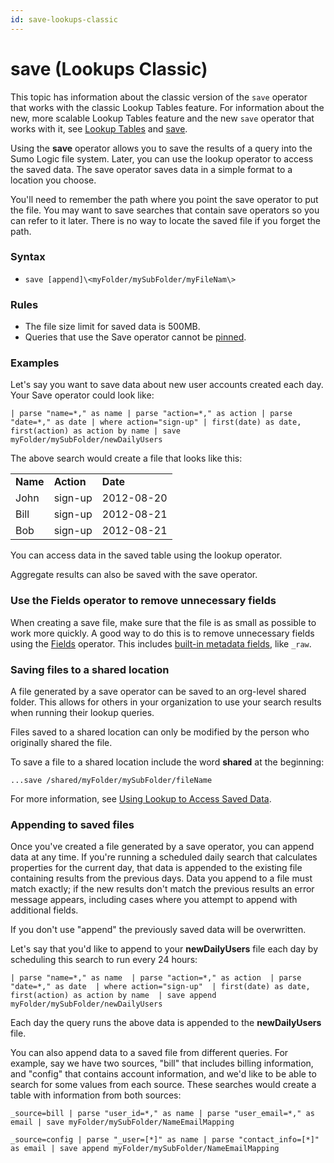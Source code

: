 ```yaml
---
id: save-lookups-classic
---
```


# save (Lookups Classic)

This topic has information about the classic version of
the `save` operator that works with the classic Lookup Tables feature.
For information about the new, more scalable Lookup Tables feature and
the new `save` operator that works with it, see [Lookup
Tables](../../Lookup_Tables.md "Lookup Tables") and [save](save.md "save").

Using the **save** operator allows you to save the results of a query
into the Sumo Logic file system. Later, you can use the lookup operator
to access the saved data. The save operator saves data in a simple
format to a location you choose.

You'll need to remember the path where you point the save operator to
put the file. You may want to save searches that contain save operators
so you can refer to it later. There is no way to locate the saved file
if you forget the path.

### Syntax

-   `save [append]\<myFolder/mySubFolder/myFileNam\>`

### Rules

-   The file size limit for saved data is 500MB.
-   Queries that use the Save operator cannot
    be [pinned](../../../01Start-Here/Library/Pinned-Searches.md "Pinned Searches").

### Examples

Let's say you want to save data about new user accounts created each
day. Your Save operator could look like:

`| parse "name=*," as name | parse "action=*," as action | parse "date=*," as date | where action="sign-up" | first(date) as date, first(action) as action by name | save myFolder/mySubFolder/newDailyUsers`

The above search would create a file that looks like this:

|          |            |            |
|----------|------------|------------|
| **Name** | **Action** | **Date**   |
| John     | sign-up    | 2012-08-20 |
| Bill     | sign-up    | 2012-08-21 |
| Bob      | sign-up    | 2012-08-21 |

You can access data in the saved table using the lookup operator.

Aggregate results can also be saved with the save operator.

### Use the Fields operator to remove unnecessary fields

When creating a save file, make sure that the file is as small as
possible to work more quickly. A good way to do this is to remove
unnecessary fields using
the [Fields](fields_operator.md "fields") operator. This includes
[built-in metadata
fields](../../Get-Started-with-Search/Search-Basics/Built-in-Metadata.md "Built-in Metadata"),
like `_raw`.

### Saving files to a shared location

A file generated by a save operator can be saved to an org-level shared
folder. This allows for others in your organization to use your search
results when running their lookup queries.

Files saved to a shared location can only be modified by the person who
originally shared the file.

To save a file to a shared location include the word **shared** at the
beginning:

`...save /shared/myFolder/mySubFolder/fileName`

For more information, see [Using Lookup to Access Saved
Data](lookup-classic.md "lookup").

### Appending to saved files

Once you've created a file generated by a save operator, you can append
data at any time. If you're running a scheduled daily search that
calculates properties for the current day, that data is appended to the
existing file containing results from the previous days. Data you append
to a file must match exactly; if the new results don't match the
previous results an error message appears, including cases where you
attempt to append with additional fields.

If you don't use "append" the previously saved data will be overwritten.

Let's say that you'd like to append to your **newDailyUsers** file each
day by scheduling this search to run every 24 hours:

`| parse "name=*," as name  | parse "action=*," as action  | parse "date=*," as date  | where action="sign-up"  | first(date) as date, first(action) as action by name  | save append myFolder/mySubFolder/newDailyUsers`

Each day the query runs the above data is appended to the
**newDailyUsers** file.

You can also append data to a saved file from different queries. For
example, say we have two sources, "bill" that includes billing
information, and "config" that contains account information, and we'd
like to be able to search for some values from each source. These
searches would create a table with information from both sources:

`_source=bill | parse "user_id=*," as name | parse "user_email=*," as email | save myFolder/mySubFolder/NameEmailMapping`

`_source=config | parse "_user=[*]" as name | parse "contact_info=[*]" as email | save append myFolder/mySubFolder/NameEmailMapping`
